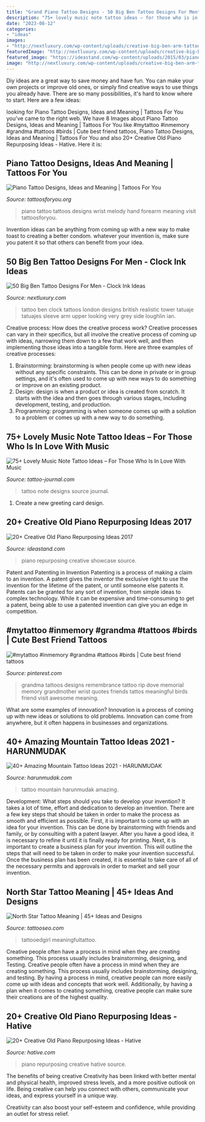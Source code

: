 ```yaml
---
title: "Grand Piano Tattoo Designs - 50 Big Ben Tattoo Designs For Men"
description: "75+ lovely music note tattoo ideas – for those who is in love with music"
date: "2023-08-12"
categories:
- "ideas"
images:
- "http://nextluxury.com/wp-content/uploads/creative-big-ben-arm-tattoos-for-men.jpg"
featuredImage: "http://nextluxury.com/wp-content/uploads/creative-big-ben-arm-tattoos-for-men.jpg"
featured_image: "https://ideastand.com/wp-content/uploads/2015/03/piano-repurposing-ideas/3-creative-old-piano-repurposing-ideas.jpg"
image: "http://nextluxury.com/wp-content/uploads/creative-big-ben-arm-tattoos-for-men.jpg"
---
```



Diy ideas are a great way to save money and have fun. You can make your own projects or improve old ones, or simply find creative ways to use things you already have. There are so many possibilities, it's hard to know where to start. Here are a few ideas:

	

		
looking for Piano Tattoo Designs, Ideas and Meaning | Tattoos For You you've came to the right web. We have 8 Images about Piano Tattoo Designs, Ideas and Meaning | Tattoos For You like #mytattoo #inmemory #grandma #tattoos #birds | Cute best friend tattoos, Piano Tattoo Designs, Ideas and Meaning | Tattoos For You and also 20+ Creative Old Piano Repurposing Ideas - Hative. Here it is:
		
    
## Piano Tattoo Designs, Ideas And Meaning | Tattoos For You

<img loading=lazy src="http://www.tattoosforyou.org/wp-content/uploads/2017/07/Piano-Tattoo-Wrist.jpg" onerror="this.onerror=null;this.src='https://tse1.mm.bing.net/th?id=OIP.w5xTSvJNlh26U6TOouMXuQHaE7&amp;pid=15.1';" alt="Piano Tattoo Designs, Ideas and Meaning | Tattoos For You">

_Source: tattoosforyou.org_

>piano tattoo tattoos designs wrist melody hand forearm meaning visit tattoosforyou. 

	

Invention ideas can be anything from coming up with a new way to make toast to creating a better condom. whatever your invention is, make sure you patent it so that others can benefit from your idea.

    
## 50 Big Ben Tattoo Designs For Men - Clock Ink Ideas

<img loading=lazy src="http://nextluxury.com/wp-content/uploads/creative-big-ben-arm-tattoos-for-men.jpg" onerror="this.onerror=null;this.src='https://tse3.mm.bing.net/th?id=OIP.9aJgo1Jya5sCdma55GisiwHaHa&amp;pid=15.1';" alt="50 Big Ben Tattoo Designs For Men - Clock Ink Ideas">

_Source: nextluxury.com_

>tattoo ben clock tattoos london designs british realistic tower tatuaje tatuajes sleeve arm upper looking very grey side loughlin ian. 

	

Creative process: How does the creative process work?
Creative processes can vary in their specifics, but all involve the creative process of coming up with ideas, narrowing them down to a few that work well, and then implementing those ideas into a tangible form. Here are three examples of creative processes: 
1. Brainstorming: brainstorming is when people come up with new ideas without any specific constraints. This can be done in private or in group settings, and it's often used to come up with new ways to do something or improve on an existing product. 
2. Design: design is when a product or idea is created from scratch. It starts with the idea and then goes through various stages, including development, testing, and production. 
3. Programming: programming is when someone comes up with a solution to a problem or comes up with a new way to do something.

    
## 75+ Lovely Music Note Tattoo Ideas – For Those Who Is In Love With Music

<img loading=lazy src="https://tattoo-journal.com/wp-content/uploads/2016/08/Music-Note-Tattoo_-12-650x650.jpg" onerror="this.onerror=null;this.src='https://tse4.mm.bing.net/th?id=OIP.t7Kx8HqtBcVnIfa12Uh5JQHaHa&amp;pid=15.1';" alt="75+ Lovely Music Note Tattoo Ideas – For Those Who Is In Love With Music">

_Source: tattoo-journal.com_

>tattoo note designs source journal. 

	

1. Create a new greeting card design.

    
## 20+ Creative Old Piano Repurposing Ideas 2017

<img loading=lazy src="https://ideastand.com/wp-content/uploads/2015/03/piano-repurposing-ideas/3-creative-old-piano-repurposing-ideas.jpg" onerror="this.onerror=null;this.src='https://tse2.mm.bing.net/th?id=OIP.fZyI6Aend51J7hFtCSwxMQAAAA&amp;pid=15.1';" alt="20+ Creative Old Piano Repurposing Ideas 2017">

_Source: ideastand.com_

>piano repurposing creative showcase source. 

	

Patent and Patenting in Invention
Patenting is a process of making a claim to an invention. A patent gives the inventor the exclusive right to use the invention for the lifetime of the patent, or until someone else patents it. Patents can be granted for any sort of invention, from simple ideas to complex technology. While it can be expensive and time-consuming to get a patent, being able to use a patented invention can give you an edge in competition.

    
## #mytattoo #inmemory #grandma #tattoos #birds | Cute Best Friend Tattoos

<img loading=lazy src="https://i.pinimg.com/736x/cd/99/b0/cd99b0941d77e97812970198de43318a--rihanna-fashion-gave-up.jpg" onerror="this.onerror=null;this.src='https://tse1.mm.bing.net/th?id=OIP.OGwqD68DvbmEKw73Q9QJQAHaJ3&amp;pid=15.1';" alt="#mytattoo #inmemory #grandma #tattoos #birds | Cute best friend tattoos">

_Source: pinterest.com_

>grandma tattoos designs remembrance tattoo rip dove memorial memory grandmother wrist quotes friends tattos meaningful birds friend visit awesome meaning. 

	

What are some examples of innovation?
Innovation is a process of coming up with new ideas or solutions to old problems. Innovation can come from anywhere, but it often happens in businesses and organizations.

    
## 40+ Amazing Mountain Tattoo Ideas 2021 - HARUNMUDAK

<img loading=lazy src="https://harunmudak.com/wp-content/uploads/2020/12/mountain-tattoo-8-1024x1024.jpg" onerror="this.onerror=null;this.src='https://tse3.mm.bing.net/th?id=OIP.ZLYxynRim4ScJDzqIl7gowHaHa&amp;pid=15.1';" alt="40+ Amazing Mountain Tattoo Ideas 2021 - HARUNMUDAK">

_Source: harunmudak.com_

>tattoo mountain harunmudak amazing. 

	

Development: What steps should you take to develop your invention?
It takes a lot of time, effort and dedication to develop an invention. There are a few key steps that should be taken in order to make the process as smooth and efficient as possible. First, it is important to come up with an idea for your invention. This can be done by brainstorming with friends and family, or by consulting with a patent lawyer. After you have a good idea, it is necessary to refine it until it is finally ready for printing. Next, it is important to create a business plan for your invention. This will outline the steps that will need to be taken in order to make your invention successful. Once the business plan has been created, it is essential to take care of all of the necessary permits and approvals in order to market and sell your invention.

    
## North Star Tattoo Meaning | 45+ Ideas And Designs

<img loading=lazy src="https://www.tattooseo.com/wp-content/uploads/2017/12/North-Star-Tattoo-28.jpg" onerror="this.onerror=null;this.src='https://tse3.mm.bing.net/th?id=OIP.il-ayu_kDcpKZ4ZlL-oQYgAAAA&amp;pid=15.1';" alt="North Star Tattoo Meaning | 45+ Ideas and Designs">

_Source: tattooseo.com_

>tattooedgirl meaningfultattoo. 

	

Creative people often have a process in mind when they are creating something. This process usually includes brainstorming, designing, and Testing.
Creative people often have a process in mind when they are creating something. This process usually includes brainstorming, designing, and testing. By having a process in mind, creative people can more easily come up with ideas and concepts that work well. Additionally, by having a plan when it comes to creating something, creative people can make sure their creations are of the highest quality.

    
## 20+ Creative Old Piano Repurposing Ideas - Hative

<img loading=lazy src="https://hative.com/wp-content/uploads/2015/03/piano-repurposing-ideas/13-creative-old-piano-repurposing-ideas.jpg" onerror="this.onerror=null;this.src='https://tse4.mm.bing.net/th?id=OIP.Ls1clxsHIROjhCYK8Wc2JAHaFj&amp;pid=15.1';" alt="20+ Creative Old Piano Repurposing Ideas - Hative">

_Source: hative.com_

>piano repurposing creative hative source. 

	

The benefits of being creative
Creativity has been linked with better mental and physical health, improved stress levels, and a more positive outlook on life.
Being creative can help you connect with others, communicate your ideas, and express yourself in a unique way.

Creativity can also boost your self-esteem and confidence, while providing an outlet for stress relief.

